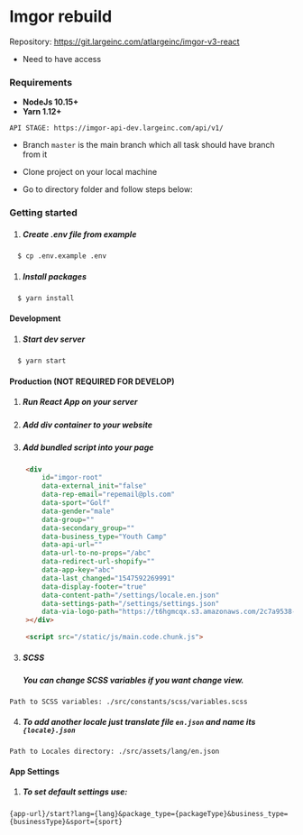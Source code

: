 # Imgor rebuild

Repository: https://git.largeinc.com/atlargeinc/imgor-v3-react
- Need to have access

### Requirements

- **NodeJs 10.15+**
- **Yarn 1.12+**

`API STAGE: https://imgor-api-dev.largeinc.com/api/v1/`

- Branch `master` is the main branch which all task should have branch from it

- Clone project on your local machine

- Go to directory folder and follow steps below:

### Getting started
1. ##### Create .env file from example
```sh
  $ cp .env.example .env
```

1. ##### Install packages
```sh
  $ yarn install
```

#### Development
1. ##### Start dev server
```sh
  $ yarn start
```

#### Production (NOT REQUIRED FOR DEVELOP)
1. ##### Run React App on your server
2. ##### Add div container to your website
3. ##### Add bundled script into your page
```html
	<div
		id="imgor-root"
		data-external_init="false"
		data-rep-email="repemail@pls.com"
		data-sport="Golf"
		data-gender="male"
		data-group=""
		data-secondary_group=""
		data-business_type="Youth Camp"
		data-api-url=""
		data-url-to-no-props="/abc"
		data-redirect-url-shopify=""
		data-app-key="abc"
		data-last_changed="1547592269991"
		data-display-footer="true"
		data-content-path="/settings/locale.en.json"
		data-settings-path="/settings/settings.json"
		data-via-logo-path="https://t6hgmcqx.s3.amazonaws.com/2c7a9538-3f33-70c4-29f5-ae75f59b6445/fn7s1pm3wnitd4rh/via-approved.png"
	></div>
	
	<script src="/static/js/main.code.chunk.js">
```

3. ##### SCSS
    ##### You can change SCSS variables if you want change view.

```
Path to SCSS variables: ./src/constants/scss/variables.scss
```

4. ##### To add another locale just translate file ```en.json``` and name its ```{locale}.json```
```
Path to Locales directory: ./src/assets/lang/en.json
```

#### App Settings
1. ##### To set default settings use:
```
{app-url}/start?lang={lang}&package_type={packageType}&business_type={businessType}&sport={sport}
```
